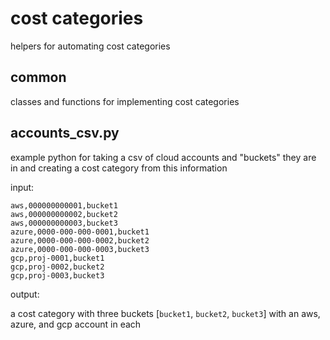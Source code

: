 # cost categories

helpers for automating cost categories

## common

classes and functions for implementing cost categories

## accounts_csv.py

example python for taking a csv of cloud accounts and "buckets" they are in and creating a cost category from this information

input:
```
aws,000000000001,bucket1
aws,000000000002,bucket2
aws,000000000003,bucket3
azure,0000-000-000-0001,bucket1
azure,0000-000-000-0002,bucket2
azure,0000-000-000-0003,bucket3
gcp,proj-0001,bucket1
gcp,proj-0002,bucket2
gcp,proj-0003,bucket3
```

output:

a cost category with three buckets [`bucket1`, `bucket2`, `bucket3`] with an aws, azure, and gcp account in each 
